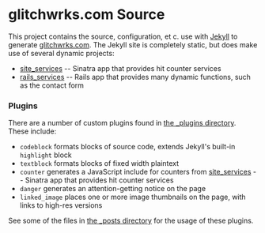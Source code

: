 # glitchwrks.com Source

This project contains the source, configuration, et c. use with [Jekyll](https://jekyllrb.com/) to generate [glitchwrks.com](http://www.glitchwrks.com/). The Jekyll site is completely static, but does make use of several dynamic projects:

* [site_services](https://github.com/chapmajs/site_services) -- Sinatra app that provides hit counter services
* [rails_services](https://github.com/glitchwrks/rails_services) -- Rails app that provides many dynamic functions, such as the contact form

### Plugins

There are a number of custom plugins found in [the _plugins directory](https://github.com/glitchwrks/glitchwrks.com/tree/master/_plugins). These include:

* `codeblock` formats blocks of source code, extends Jekyll's built-in `highlight` block
* `textblock` formats blocks of fixed width plaintext
* `counter` generates a JavaScript include for counters from [site_services](https://github.com/chapmajs/site_services) -- Sinatra app that provides hit counter services
* `danger` generates an attention-getting notice on the page
* `linked_image` places one or more image thumbnails on the page, with links to high-res versions

See some of the files in [the _posts directory](https://github.com/glitchwrks/glitchwrks.com/tree/master/_posts) for the usage of these plugins.